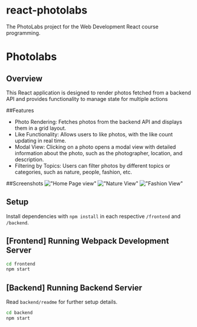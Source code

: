 # react-photolabs
The PhotoLabs project for the Web Development React course programming.

# Photolabs
## Overview
This React application is designed to render photos fetched from a backend API and provides functionality to manage state for multiple actions

##Features
- Photo Rendering: Fetches photos from the backend API and displays them in a grid layout.
- Like Functionality: Allows users to like photos, with the like count updating in real time.
- Modal View: Clicking on a photo opens a modal view with detailed information about the photo, such as the photographer, location, and description.
- Filtering by Topics: Users can filter photos by different topics or categories, such as nature, people, fashion, etc.

##Screenshots
!["Home Page view"]()
!["Nature View"]()
!["Fashion View"]()

## Setup

Install dependencies with `npm install` in each respective `/frontend` and `/backend`.

## [Frontend] Running Webpack Development Server

```sh
cd frontend
npm start
```

## [Backend] Running Backend Servier

Read `backend/readme` for further setup details.

```sh
cd backend
npm start
```
